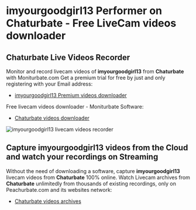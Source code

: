 # imyourgoodgirl13 Performer on Chaturbate - Free LiveCam videos downloader

## Chaturbate Live Videos Recorder

Monitor and record livecam videos of **imyourgoodgirl13** from **Chaturbate** with Moniturbate.com
Get a premium trial for free by just and only registering with your Email address:
* [imyourgoodgirl13 Premium videos downloader](https://moniturbate.com/request-demo-licence-key.html)

Free livecam videos downloader - Moniturbate Software:
* [Chaturbate videos downloader](https://moniturbate.com/moniturbate-download-software.html)

![imyourgoodgirl13 livecam videos recorder](https://peachurnet.com/templates/moniturbate-software.png)


## Capture imyourgoodgirl13 videos from the Cloud and watch your recordings on Streaming

Without the need of downloading a software, capture **imyourgoodgirl13** livecam videos from **Chaturbate** 100% online.
Watch Livecam archives from **Chaturbate** unlimitedly from thousands of existing recordings, only on Peachurbate.com and its websites network:
* [Chaturbate videos archives](https://peachurnet.com/)